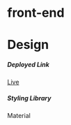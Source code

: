 # front-end

# Design
  ##### Deployed Link
  [Live](https://elated-wing-bdbe68.netlify.app) 
  ##### Styling Library
  Material